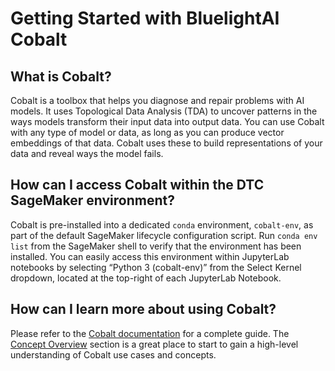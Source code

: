 # Getting Started with BluelightAI Cobalt

## What is Cobalt?

Cobalt is a toolbox that helps you diagnose and repair problems with AI models. It uses Topological Data Analysis (TDA) to uncover patterns in the ways models transform their input data into output data. You can use Cobalt with any type of model or data, as long as you can produce vector embeddings of that data. Cobalt uses these to build representations of your data and reveal ways the model fails.

## How can I access Cobalt within the DTC SageMaker environment?

Cobalt is pre-installed into a dedicated `conda` environment, `cobalt-env`, as part of the default SageMaker lifecycle configuration script. Run `conda env list` from the SageMaker shell to verify that the environment has been installed. You can easily access this environment within JupyterLab notebooks by selecting “Python 3 (cobalt-env)” from the Select Kernel dropdown, located at the top-right of each JupyterLab Notebook.

## How can I learn more about using Cobalt?

Please refer to the [Cobalt documentation](https://docs.cobalt.bluelightai.com/index.html) for a complete guide. The [Concept Overview](https://docs.cobalt.bluelightai.com/concepts.html) section is a great place to start to gain a high-level understanding of Cobalt use cases and concepts.

